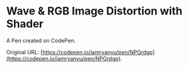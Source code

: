# Wave & RGB Image Distortion with Shader

A Pen created on CodePen.

Original URL: [https://codepen.io/iamryanyu/pen/NPGrdgp](https://codepen.io/iamryanyu/pen/NPGrdgp).

